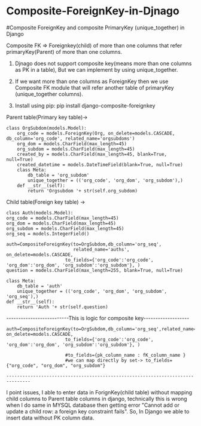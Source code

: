 # Composite-ForeignKey-in-Djnago
#Composite ForeignKey and composite PrimaryKey (unique_together) in Django 

Composite FK => Foreignkey(child) of more than one columns that refer primaryKey(Parent) of more than one columns.
1. Djnago does not support composite key(means more than one columns as PK in a table), But we can implement by using unique_together.
2. If we want more than one columns as ForeignKey then we use Composite FK module that will refer another table of primaryKey (unique_together columns).

1. Install using pip:
pip install django-composite-foreignkey

Parent table(Primary key table)->

    class OrgSubdom(models.Model):
        org_code = models.ForeignKey(Org, on_delete=models.CASCADE, db_column='org_code', related_name='orgsubdoms')
        org_dom = models.CharField(max_length=45)
        org_subdom = models.CharField(max_length=45)
        created_by = models.CharField(max_length=45, blank=True, null=True)
        created_datetime = models.DateTimeField(blank=True, null=True)
        class Meta:
            db_table = 'org_subdom'
            unique_together = (('org_code', 'org_dom', 'org_subdom'),)
        def __str__(self):
            return 'Orgsubdom '+ str(self.org_subdom)
      
Child table(Foreign key table) ->

    class Auth(models.Model):
    org_code = models.CharField(max_length=45)
    org_dom = models.CharField(max_length=45)
    org_subdom = models.CharField(max_length=45)
    org_seq = models.IntegerField()
    
    auth=CompositeForeignKey(to=OrgSubdom,db_column='org_seq',
                             related_name='auths', on_delete=models.CASCADE,
                          to_fields={'org_code':'org_code', 'org_dom':'org_dom', 'org_subdom':'org_subdom'}, )
    question = models.CharField(max_length=255, blank=True, null=True)
 
    class Meta:
        db_table = 'auth'
        unique_together = (('org_code', 'org_dom', 'org_subdom', 'org_seq'),)
    def __str__(self):
        return 'Auth '+ str(self.question)
      
--------------------------This is logic for composite key-------------------

    auth=CompositeForeignKey(to=OrgSubdom,db_column='org_seq',related_name='auths', on_delete=models.CASCADE,
                          to_fields={'org_code':'org_code', 'org_dom':'org_dom', 'org_subdom':'org_subdom'}, )
                          
                          #to_fields={pk_column_name : fK_column_name }
                          #we can map directly by set-> to_fields={"org_code", "org_dom", "org_subdom"}
                          
    -------------------------------------------------------------------------------
I point issues, I able to enter data in ForignKey(child table) without mapping child columns to Parent table columns in django, technically this is wrong when I do same in MYSQL database then getting error  "Cannot add or update a child row: a foreign key constraint fails".
So, In Django we able to insert data without PK column data. 
    
   
